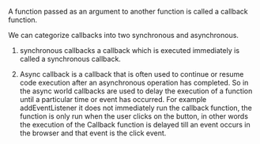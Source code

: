 A function passed as an argument to another function is called a callback function.

We can categorize callbacks into two synchronous and asynchronous.

1. synchronous callbacks a callback which is executed immediately is called a synchronous callback.

2. Async callback is a callback that is often used to continue or resume code execution after an asynchronous operation has completed. So in the async world callbacks are used to delay the execution of a function until a particular time or event has occurred. 
For example addEventListener it does not immediately run the callback function, the function is only run when the user clicks on the button, in other words the execution of the Callback function is delayed till an event occurs in the browser and that event is the click event.